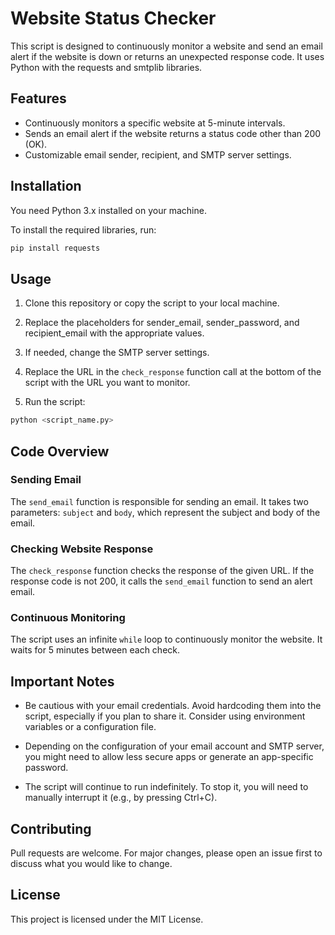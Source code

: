 # Website Status Checker

This script is designed to continuously monitor a website and send an email alert if the website is down or returns an unexpected response code. It uses Python with the requests and smtplib libraries.

## Features

- Continuously monitors a specific website at 5-minute intervals.
- Sends an email alert if the website returns a status code other than 200 (OK).
- Customizable email sender, recipient, and SMTP server settings.

## Installation

You need Python 3.x installed on your machine.

To install the required libraries, run:
```sh
pip install requests
```

## Usage

1. Clone this repository or copy the script to your local machine.

2. Replace the placeholders for sender_email, sender_password, and recipient_email with the appropriate values.

3. If needed, change the SMTP server settings.

4. Replace the URL in the `check_response` function call at the bottom of the script with the URL you want to monitor.

5. Run the script:
```sh
python <script_name.py>
```

## Code Overview

### Sending Email

The `send_email` function is responsible for sending an email. It takes two parameters: `subject` and `body`, which represent the subject and body of the email.

### Checking Website Response

The `check_response` function checks the response of the given URL. If the response code is not 200, it calls the `send_email` function to send an alert email.

### Continuous Monitoring

The script uses an infinite `while` loop to continuously monitor the website. It waits for 5 minutes between each check.

## Important Notes

- Be cautious with your email credentials. Avoid hardcoding them into the script, especially if you plan to share it. Consider using environment variables or a configuration file.

- Depending on the configuration of your email account and SMTP server, you might need to allow less secure apps or generate an app-specific password.

- The script will continue to run indefinitely. To stop it, you will need to manually interrupt it (e.g., by pressing Ctrl+C).

## Contributing

Pull requests are welcome. For major changes, please open an issue first to discuss what you would like to change.

## License

This project is licensed under the MIT License.
